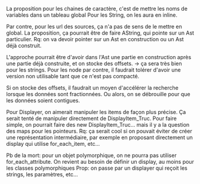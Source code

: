 La proposition pour les chaines de caractère, c'est de mettre les noms de variables dans un tableau global
Pour les String, on les aura en inline.

Par contre, pour les url des sources, ça n'a pas de sens de le mettre en global. La proposition, ça pourrait être de faire AString, qui pointe sur un Ast particulier. Rq: on va devoir pointer sur un Ast en construction ou un Ast déjà construit.

L'approche pourrait être d'avoir dans l'Ast une partie en construction après une partie déjà construite, et on stocke des offsets.
    -> ça sera très bien pour les strings. Pour les node par contre, il faudrait tolérer d'avoir une version non utilisable tant que ce n'est pas compacté.

Si on stocke des offsets, il faudrait un moyen d'accélérer la recherche lorsque les données sont fractionnées. 
    Ou alors, on se débrouille pour que les données soient contigues.


Pour Displayer, on aimerait manipuler les items de façon plus précise. Ça serait tenté de manipuler directement de DisplayItem_Truc.
  Pour faire simple, on pourrait faire des new DisplayItem_Truc... mais il y a la question des maps pour les pointeurs.
  Rq: ça serait cool si on pouvait éviter de créer une représentation intermédiaire, par exemple en proposant directement un display qui utilise for_each_item, etc...

Pb de la mort: pour un objet polymorphique, on ne pourra pas utiliser for_each_attribute.
    On revient au besoin de définir un display, au moins pour les classes polymorphiques
    Prop: on passe par un displayer qui reçoit les strings, les paramètres, etc...